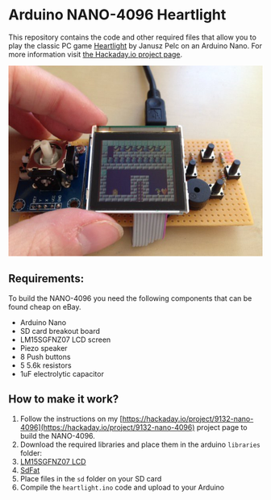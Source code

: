 # Arduino NANO-4096 Heartlight
This repository contains the code and other required files that allow you to play the classic PC game [Heartlight](http://www.mobygames.com/game/dos/heartlight) by Janusz Pelc on an Arduino Nano. For more information visit [the Hackaday.io project page](https://hackaday.io/project/9132-nano-4096).

![](https://raw.githubusercontent.com/DhrBaksteen/Arduino_NANO-4096_Heartlight/master/nano-4096.jpg)

## Requirements:
To build the NANO-4096 you need the following components that can be found cheap on eBay.
* Arduino Nano
* SD card breakout board
* LM15SGFNZ07 LCD screen
* Piezo speaker
* 8 Push buttons
* 5 5.6k resistors
* 1uF electrolytic capacitor

## How to make it work?
1. Follow the instructions on my [https://hackaday.io/project/9132-nano-4096](https://hackaday.io/project/9132-nano-4096) project page to build the NANO-4096.
2. Download the required libraries and place them in the arduino `libraries` folder:
  1. [LM15SGFNZ07 LCD](https://github.com/DhrBaksteen/Arduino-SPI-LM15SGFNZ07-LCD-Library) 
  2. [SdFat](https://github.com/greiman/SdFat)
3. Place files in the `sd` folder on your SD card
4. Compile the `heartlight.ino` code and upload to your Arduino
